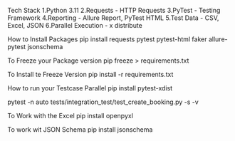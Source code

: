 Tech Stack
1.Python 3.11
2.Requests - HTTP Requests
3.PyTest - Testing Framework
4.Reporting - Allure Report, PyTest HTML
5.Test Data - CSV, Excel, JSON
6.Parallel Execution - x distribute

How to Install Packages
pip install requests pytest pytest-html faker allure-pytest jsonschema

To Freeze your Package version
pip freeze > requirements.txt

To Install te Freeze Version
pip install -r requirements.txt

How to run your Testcase Parallel
pip install pytest-xdist

pytest -n auto tests/integration_test/test_create_booking.py -s -v 

To Work with the Excel
pip install openpyxl

To work wit JSON Schema
pip install jsonschema
